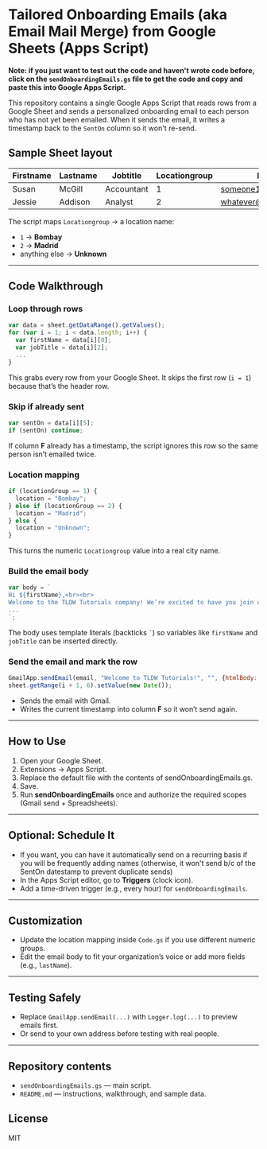 # Tailored Onboarding Emails (aka Email Mail Merge) from Google Sheets (Apps Script)

**Note: if you just want to test out the code and haven't wrote code before, click on the `sendOnboardingEmails.gs` file to get the code and copy and paste this into Google Apps Script.**

This repository contains a single Google Apps Script that reads rows from a Google Sheet and sends a personalized onboarding email to each person who has not yet been emailed. When it sends the email, it writes a timestamp back to the `SentOn` column so it won't re-send.

## Sample Sheet layout

| Firstname | Lastname | Jobtitle   | Locationgroup | Email                          | SentOn |
|-----------|----------|------------|---------------|--------------------------------|--------|
| Susan     | McGill   | Accountant | 1             | someone1@outlook.com   |        |
| Jessie    | Addison  | Analyst    | 2             | whatever@example.com           |        |

The script maps `Locationgroup` → a location name:
- `1` → **Bombay**
- `2` → **Madrid**
- anything else → **Unknown**

---

## Code Walkthrough

### Loop through rows
```js
var data = sheet.getDataRange().getValues();
for (var i = 1; i < data.length; i++) {
  var firstName = data[i][0];
  var jobTitle = data[i][2];
  ...
}
```
This grabs every row from your Google Sheet. It skips the first row (`i = 1`) because that’s the header row.

### Skip if already sent
```js
var sentOn = data[i][5];
if (sentOn) continue;
```
If column **F** already has a timestamp, the script ignores this row so the same person isn’t emailed twice.

### Location mapping
```js
if (locationGroup == 1) {
  location = "Bombay";
} else if (locationGroup == 2) {
  location = "Madrid";
} else {
  location = "Unknown";
}
```
This turns the numeric `Locationgroup` value into a real city name.

### Build the email body
```js
var body = `
Hi ${firstName},<br><br>
Welcome to the TLDW Tutorials company! We’re excited to have you join us as our new ${jobTitle} based in ${location}.
...
`;
```
The body uses template literals (backticks `` ` ``) so variables like `firstName` and `jobTitle` can be inserted directly.

### Send the email and mark the row
```js
GmailApp.sendEmail(email, "Welcome to TLDW Tutorials!", "", {htmlBody: body});
sheet.getRange(i + 1, 6).setValue(new Date());
```
- Sends the email with Gmail.  
- Writes the current timestamp into column **F** so it won’t send again.

---

## How to Use

1. Open your Google Sheet.  
2. Extensions → Apps Script.  
3. Replace the default file with the contents of sendOnboardingEmails.gs.  
4. Save.  
5. Run **sendOnboardingEmails** once and authorize the required scopes (Gmail send + Spreadsheets).  

---

## Optional: Schedule It

- If you want, you can have it automatically send on a recurring basis if you will be frequently adding names (otherwise, it won't send b/c of the SentOn datestamp to prevent duplicate sends)
- In the Apps Script editor, go to **Triggers** (clock icon).  
- Add a time-driven trigger (e.g., every hour) for `sendOnboardingEmails`.  

---

## Customization

- Update the location mapping inside `Code.gs` if you use different numeric groups.  
- Edit the email body to fit your organization’s voice or add more fields (e.g., `lastName`).  

---

## Testing Safely

- Replace `GmailApp.sendEmail(...)` with `Logger.log(...)` to preview emails first.  
- Or send to your own address before testing with real people.  

---

## Repository contents

- `sendOnboardingEmails.gs` — main script.  
- `README.md` — instructions, walkthrough, and sample data.  

## License

MIT
